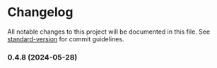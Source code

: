 # Changelog

All notable changes to this project will be documented in this file. See [standard-version](https://github.com/conventional-changelog/standard-version) for commit guidelines.

### 0.4.8 (2024-05-28)
